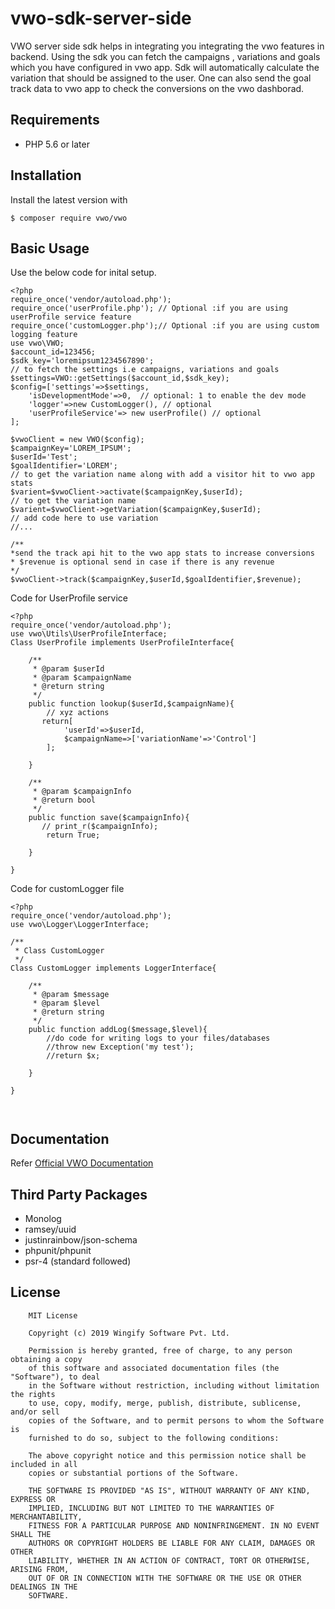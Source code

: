 # vwo-sdk-server-side

VWO server side sdk helps in integrating you integrating the vwo features in backend.
Using the sdk you can fetch the campaigns , variations and goals which you have configured 
in vwo app. Sdk will automatically calculate the variation that should be assigned to the user. 
One can also send the goal track data to vwo app to check the conversions on the vwo dashborad.


## Requirements
* PHP 5.6 or later

## Installation
Install the latest version with
```text
$ composer require vwo/vwo
```

## Basic Usage
Use the below code for inital setup.
```text
<?php
require_once('vendor/autoload.php');
require_once('userProfile.php'); // Optional :if you are using userProfile service feature
require_once('customLogger.php');// Optional :if you are using custom logging feature
use vwo\VWO;
$account_id=123456;
$sdk_key='loremipsum1234567890';
// to fetch the settings i.e campaigns, variations and goals 
$settings=VWO::getSettings($account_id,$sdk_key);
$config=['settings'=>$settings,
    'isDevelopmentMode'=>0,  // optional: 1 to enable the dev mode 
    'logger'=>new CustomLogger(), // optional 
    'userProfileService'=> new userProfile() // optional
];

$vwoClient = new VWO($config);
$campaignKey='LOREM_IPSUM';
$userId='Test';
$goalIdentifier='LOREM';
// to get the variation name along with add a visitor hit to vwo app stats 
$varient=$vwoClient->activate($campaignKey,$userId);
// to get the variation name 
$varient=$vwoClient->getVariation($campaignKey,$userId);
// add code here to use variation 
//...

/**
*send the track api hit to the vwo app stats to increase conversions
* $revenue is optional send in case if there is any revenue 
*/
$vwoClient->track($campaignKey,$userId,$goalIdentifier,$revenue);

```

Code for UserProfile service 
```text
<?php
require_once('vendor/autoload.php');
use vwo\Utils\UserProfileInterface;
Class UserProfile implements UserProfileInterface{

    /**
     * @param $userId
     * @param $campaignName
     * @return string
     */
    public function lookup($userId,$campaignName){
        // xyz actions     
       return[
            'userId'=>$userId,
            $campaignName=>['variationName'=>'Control']
        ];

    }

    /**
     * @param $campaignInfo
     * @return bool
     */
    public function save($campaignInfo){
       // print_r($campaignInfo);
        return True;

    }

}
```

Code for customLogger file 
```text
<?php
require_once('vendor/autoload.php');
use vwo\Logger\LoggerInterface;

/**
 * Class CustomLogger
 */
Class CustomLogger implements LoggerInterface{

    /**
     * @param $message
     * @param $level
     * @return string
     */
    public function addLog($message,$level){
        //do code for writing logs to your files/databases
        //throw new Exception('my test');
        //return $x;

    }

}



```

## Documentation

Refer [Official VWO Documentation](https://developers.vwo.com/reference#server-side-introduction)

## Third Party Packages
* Monolog
* ramsey/uuid
* justinrainbow/json-schema
* phpunit/phpunit
* psr-4 (standard followed)

## License

```text
    MIT License

    Copyright (c) 2019 Wingify Software Pvt. Ltd.

    Permission is hereby granted, free of charge, to any person obtaining a copy
    of this software and associated documentation files (the "Software"), to deal
    in the Software without restriction, including without limitation the rights
    to use, copy, modify, merge, publish, distribute, sublicense, and/or sell
    copies of the Software, and to permit persons to whom the Software is
    furnished to do so, subject to the following conditions:

    The above copyright notice and this permission notice shall be included in all
    copies or substantial portions of the Software.

    THE SOFTWARE IS PROVIDED "AS IS", WITHOUT WARRANTY OF ANY KIND, EXPRESS OR
    IMPLIED, INCLUDING BUT NOT LIMITED TO THE WARRANTIES OF MERCHANTABILITY,
    FITNESS FOR A PARTICULAR PURPOSE AND NONINFRINGEMENT. IN NO EVENT SHALL THE
    AUTHORS OR COPYRIGHT HOLDERS BE LIABLE FOR ANY CLAIM, DAMAGES OR OTHER
    LIABILITY, WHETHER IN AN ACTION OF CONTRACT, TORT OR OTHERWISE, ARISING FROM,
    OUT OF OR IN CONNECTION WITH THE SOFTWARE OR THE USE OR OTHER DEALINGS IN THE
    SOFTWARE.
```
